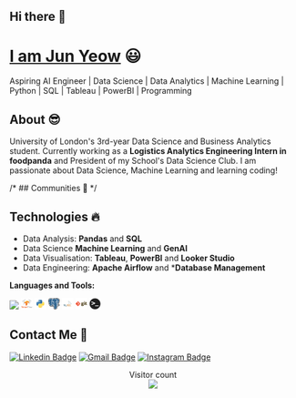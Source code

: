 ## Hi there 👋

 # <a href="linkedin.com/in/junyeow"> I am Jun Yeow</a> :smiley:
 

<!-- <a href="https://linkedin.com/in/junyeow">
  <img align="left" alt="Jun Yeow's Linkdein" width="22px" src="https://cdn.jsdelivr.net/npm/simple-icons@v3/icons/linkedin.svg" />
</a>
<a href="https://github.com/JohnYeow23">
  <img align="left" alt="Ashwani's Github" width="22px" src="https://cdn.jsdelivr.net/npm/simple-icons@v3/icons/github.svg" />
</a>
<a href="https://www.instagram.com/junyeoww">
  <img align="left" alt="Ashwani's Instagram" width="22px" src="https://cdn.jsdelivr.net/npm/simple-icons@v3/icons/instagram.svg" />
</a>

<br/>
<br/> -->

Aspiring AI Engineer | Data Science | Data Analytics | Machine Learning | Python | SQL | Tableau | PowerBI | Programming

## About :sunglasses:
University of London's 3rd-year Data Science and Business Analytics student. Currently working as a **Logistics Analytics Engineering Intern in foodpanda** and President of my School's Data Science Club. I am passionate about Data Science, Machine Learning and learning coding!

/* ## Communities :dancers: */
<!-- - Contributer at [Student Code-in](https://scodein.tech/) ( An Open Source organization.)
- Contributer at [PClub Summer Of Code](http://pclubsummerofcode.in/) ( ( An Open Source organization.)
- Campus Ambassador at [HackerEarth](https://www.hackerearth.com/challenges/) -->

## Technologies :fire:
- Data Analysis: **Pandas** and **SQL**
- Data Science **Machine Learning** and **GenAI**
- Data Visualisation: **Tableau**, **PowerBI** and **Looker Studio**
- Data Engineering: **Apache Airflow** and ***Database Management**

**Languages and Tools:**  

<code><img height="20" src="https://pytorch.org/assets/images/pytorch-logo.png"></code>
<code><img height="20" src="https://raw.githubusercontent.com/github/explore/80688e429a7d4ef2fca1e82350fe8e3517d3494d/topics/tensorflow/tensorflow.png"></code>
<code><img height="20" src="https://raw.githubusercontent.com/github/explore/80688e429a7d4ef2fca1e82350fe8e3517d3494d/topics/python/python.png"></code>
<code><img height="20" src="https://raw.githubusercontent.com/github/explore/80688e429a7d4ef2fca1e82350fe8e3517d3494d/topics/postgresql/postgresql.png"></code>
<code><img height="20" src="https://raw.githubusercontent.com/github/explore/80688e429a7d4ef2fca1e82350fe8e3517d3494d/topics/mysql/mysql.png"></code>
<code><img height="20" src="https://raw.githubusercontent.com/github/explore/80688e429a7d4ef2fca1e82350fe8e3517d3494d/topics/git/git.png"></code>
<code><img height="20" src="https://raw.githubusercontent.com/github/explore/80688e429a7d4ef2fca1e82350fe8e3517d3494d/topics/terminal/terminal.png"></code>


<!-- <a href="https://github.com/ashwanisng">
  <img align="center" src="https://github-readme-stats.vercel.app/api/top-langs/?username=ashwanisng&theme=radical&hide=glsl,python" />
</a>

<img src="https://github-readme-stats.vercel.app/api?username=ashwanisng&&show_icons=true&theme=radical&line_height=27&v=5" alt="Ashwani's GitHub Stats" />


<a href="https://github.com/ashwanisng/Covid-19-Data-Analysis">
  <!-- Change the `github-readme-stats.anuraghazra1.vercel.app` to `github-readme-stats.vercel.app`  -->
  <!-- <img align="center" src="https://github-readme-stats.vercel.app/api/pin/?username=ashwanisng&repo=Covid-19-Data-Analysis&theme=radical" />
</a>  -->


##  Contact Me :speech_balloon:
[![Linkedin Badge](https://img.shields.io/badge/-JunYeow-blue?style=flat-square&logo=Linkedin&logoColor=white&link=https://www.linkedin.com/in/junyeow/)](https://www.linkedin.com/in/junyeow/) [![Gmail Badge](https://img.shields.io/badge/-junyeow27@gmail.com-c14438?style=flat-square&logo=Gmail&logoColor=white&link=mailto:junyeow27@gmail.com)](mailto:junyeow27@gmail.com) [![Instagram Badge](https://img.shields.io/badge/-@junyeoww-e4405f?style=flat-square&labelColor=f94877&logo=instagram&logoColor=white&link=https://www.instagram.com/junyeoww/)](https://www.instagram.com/junyeoww/)

<p align="center"> 
  Visitor count<br>
  <img src="https://profile-counter.glitch.me/JohnYeow23/count.svg" />
</p>


